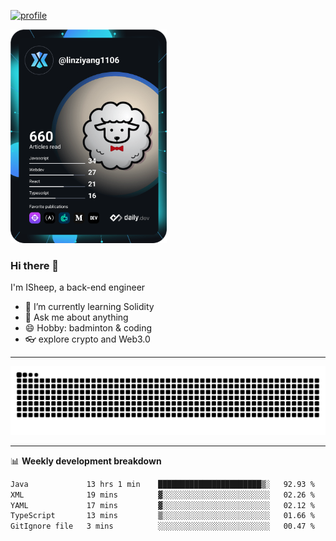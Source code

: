 [![profile](https://user-images.githubusercontent.com/54968314/208005045-e4b42f3b-833d-4242-bfcc-e764865553a2.svg)](https://www.calligrapher.ai/)

<a href="https://app.daily.dev/linziyang1106"><img src="/devcard.png" width="250" alt="ISheep's Dev Card"/></a>

### Hi there 🐏

I'm ISheep, a back-end engineer

- 🔭 I’m currently learning Solidity
- 💬 Ask me about anything
- 😄 Hobby: badminton & coding
- 👓 explore crypto and Web3.0

-------

![](https://raw.githubusercontent.com/ISheepp/ISheepp/output/github-contribution-grid-snake.svg)

-------

📊 **Weekly development breakdown**
<!--START_SECTION:waka-->

```txt
Java             13 hrs 1 min    ███████████████████████▒░   92.93 %
XML              19 mins         ▓░░░░░░░░░░░░░░░░░░░░░░░░   02.26 %
YAML             17 mins         ▓░░░░░░░░░░░░░░░░░░░░░░░░   02.12 %
TypeScript       13 mins         ▒░░░░░░░░░░░░░░░░░░░░░░░░   01.66 %
GitIgnore file   3 mins          ░░░░░░░░░░░░░░░░░░░░░░░░░   00.47 %
```

<!--END_SECTION:waka-->
